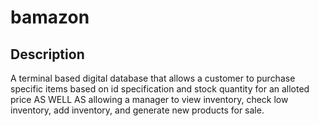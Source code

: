 # bamazon

## Description

A terminal based digital database that allows a customer to purchase specific items based on id specification and stock quantity for an alloted price AS WELL AS allowing a manager to view inventory, check low inventory, add inventory, and generate new products for sale.